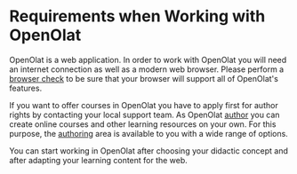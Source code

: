 #  Requirements when Working with OpenOlat

OpenOlat is a web application. In order to work with OpenOlat you will need an
internet connection as well as a modern web browser.  Please perform a
[browser check](../login/Login_Page.md#LoginPage-login_browsercheck) to be sure that
your browser will support all of OpenOlat's features.

If you want to offer courses in OpenOlat you have to apply first for author
rights by contacting your local support team. As OpenOlat [author](../access_roles_rights/coach.md) you can create online courses and other learning
resources on your own. For this purpose, the [authoring](../authoring/index.md) area
is available to you with a wide range of options.

You can start working in OpenOlat after choosing your didactic concept and
after adapting your learning content for the web.

